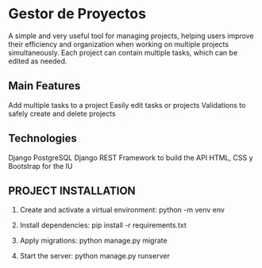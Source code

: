 # Gestor de Proyectos

A simple and very useful tool for managing projects, helping users improve their efficiency and organization when working on multiple projects simultaneously. Each project can contain multiple tasks, which can be edited as needed.

## Main Features

Add multiple tasks to a project
Easily edit tasks or projects
Validations to safely create and delete projects

## Technologies

Django
PostgreSQL 
Django REST Framework to build the API
HTML, CSS y Bootstrap for the IU


## PROJECT INSTALLATION

1. Create and activate a virtual environment:
   python -m venv env

2. Install dependencies:
   pip install -r requirements.txt


3. Apply migrations:
   python manage.py migrate


4. Start the server:
   python manage.py runserver




